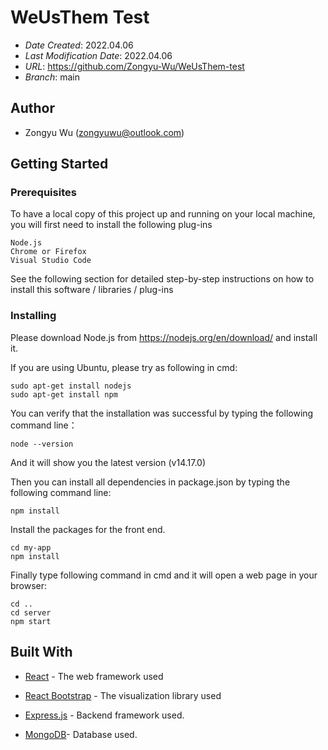 # WeUsThem Test

* *Date Created*: 2022.04.06
* *Last Modification Date*: 2022.04.06
* *URL*: https://github.com/Zongyu-Wu/WeUsThem-test
* *Branch*: main

## Author
* Zongyu Wu (zongyuwu@outlook.com)


## Getting Started


### Prerequisites

To have a local copy of this project up and running on your local machine, you will first need to install the following plug-ins

```
Node.js
Chrome or Firefox
Visual Studio Code
```

See the following section for detailed step-by-step instructions on how to install this software / libraries / plug-ins

### Installing

Please download Node.js from https://nodejs.org/en/download/ and install it.

If you are using Ubuntu, please try as following in cmd:

```
sudo apt-get install nodejs
sudo apt-get install npm
```

You can verify that the installation was successful by typing the following command line：

```
node --version
```
And it will show you the latest version (v14.17.0)

Then you can install all dependencies in package.json by typing the following command line:
```
npm install
```

Install the packages for the front end.
```
cd my-app
npm install
```

Finally type following command in cmd and it will open a web page in your browser:
```
cd ..
cd server
npm start
```



## Built With

* [React](https://github.com/facebook/create-react-app) - The web framework used

* [React Bootstrap](https://react-bootstrap.github.io/) - The visualization library used

* [Express.js](https://nodejs.org/en/) - Backend framework used.

* [MongoDB](https://www.mongodb.com/)- Database used.
